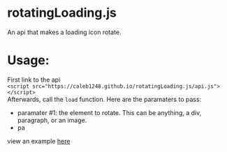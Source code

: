 # rotatingLoading.js
An api that makes a loading icon rotate.
# Usage:
First link to the api<br>
```<script src="https://caleb1248.github.io/rotatingLoading.js/api.js"></script>``` <br>
Afterwards, call the ```load``` function. Here are the paramaters to pass:

- paramater #1: the element to rotate. This can be anything, a div, paragraph, or an image.
- pa

view an example [here](https://caleb1248.github.io/rotatingLoading.js/example)
